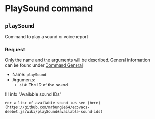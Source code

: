 # PlaySound command

## `playSound`

Command to play a sound or voice report

### Request

Only the name and the arguments will be described. General information can be found under [Command General](general.md#request)

- Name: `playSound`
- Arguments:
  - `sid`: The ID of the sound

!!! info "Available sound IDs"

    For a list of available sound IDs see [here](https://github.com/mrbungle64/ecovacs-deebot.js/wiki/playSound#available-sound-ids)

